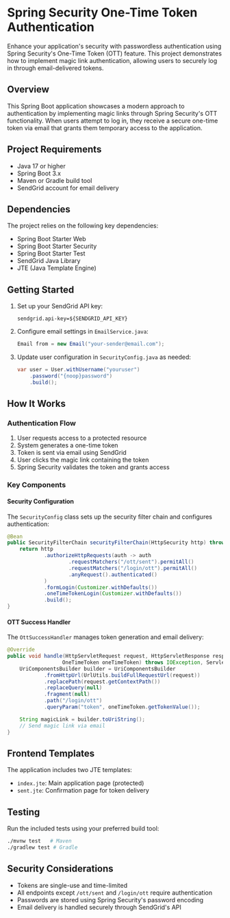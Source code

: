 # Spring Security One-Time Token Authentication

Enhance your application's security with passwordless authentication using Spring Security's One-Time Token (OTT) feature. This project demonstrates how to implement magic link authentication, allowing users to securely log in through email-delivered tokens.

## Overview

This Spring Boot application showcases a modern approach to authentication by implementing magic links through Spring Security's OTT functionality. When users attempt to log in, they receive a secure one-time token via email that grants them temporary access to the application.

## Project Requirements

- Java 17 or higher
- Spring Boot 3.x
- Maven or Gradle build tool
- SendGrid account for email delivery

## Dependencies

The project relies on the following key dependencies:

- Spring Boot Starter Web
- Spring Boot Starter Security
- Spring Boot Starter Test
- SendGrid Java Library
- JTE (Java Template Engine)

## Getting Started

1. Set up your SendGrid API key:
   ```properties
   sendgrid.api-key=${SENDGRID_API_KEY}
   ```

2. Configure email settings in `EmailService.java`:
   ```java
   Email from = new Email("your-sender@email.com");
   ```

3. Update user configuration in `SecurityConfig.java` as needed:
   ```java
   var user = User.withUsername("youruser")
       .password("{noop}password")
       .build();
   ```

## How It Works

### Authentication Flow

1. User requests access to a protected resource
2. System generates a one-time token
3. Token is sent via email using SendGrid
4. User clicks the magic link containing the token
5. Spring Security validates the token and grants access

### Key Components

#### Security Configuration

The `SecurityConfig` class sets up the security filter chain and configures authentication:

```java
@Bean
public SecurityFilterChain securityFilterChain(HttpSecurity http) throws Exception {
    return http
            .authorizeHttpRequests(auth -> auth
                    .requestMatchers("/ott/sent").permitAll()
                    .requestMatchers("/login/ott").permitAll()
                    .anyRequest().authenticated()
            )
            .formLogin(Customizer.withDefaults())
            .oneTimeTokenLogin(Customizer.withDefaults())
            .build();
}
```

#### OTT Success Handler

The `OttSuccessHandler` manages token generation and email delivery:

```java
@Override
public void handle(HttpServletRequest request, HttpServletResponse response, 
                  OneTimeToken oneTimeToken) throws IOException, ServletException {
    UriComponentsBuilder builder = UriComponentsBuilder
            .fromHttpUrl(UrlUtils.buildFullRequestUrl(request))
            .replacePath(request.getContextPath())
            .replaceQuery(null)
            .fragment(null)
            .path("/login/ott")
            .queryParam("token", oneTimeToken.getTokenValue());

    String magicLink = builder.toUriString();
    // Send magic link via email
}
```

## Frontend Templates

The application includes two JTE templates:

- `index.jte`: Main application page (protected)
- `sent.jte`: Confirmation page for token delivery

## Testing

Run the included tests using your preferred build tool:

```bash
./mvnw test   # Maven
./gradlew test # Gradle
```

## Security Considerations

- Tokens are single-use and time-limited
- All endpoints except `/ott/sent` and `/login/ott` require authentication
- Passwords are stored using Spring Security's password encoding
- Email delivery is handled securely through SendGrid's API